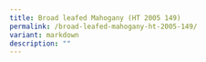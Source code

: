 ```yaml
---
title: Broad leafed Mahogany (HT 2005 149)
permalink: /broad-leafed-mahogany-ht-2005-149/
variant: markdown
description: ""
---
```

